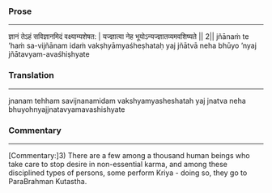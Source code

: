 ### Prose 
 --- 
ज्ञानं तेऽहं सविज्ञानमिदं वक्ष्याम्यशेषत: |
यज्ज्ञात्वा नेह भूयोऽन्यज्ज्ञातव्यमवशिष्यते || 2||
jñānaṁ te ’haṁ sa-vijñānam idaṁ vakṣhyāmyaśheṣhataḥ
yaj jñātvā neha bhūyo ’nyaj jñātavyam-avaśhiṣhyate

### Translation 
 --- 
jnanam tehham savijnanamidam vakshyamyasheshatah yaj jnatva neha bhuyohnyajjnatavyamavashishyate

### Commentary 
 --- 
[Commentary:]3) There are a few among a thousand human beings who take care to stop desire in non-essential karma, and among these disciplined types of persons, some perform Kriya - doing so, they go to ParaBrahman Kutastha.
